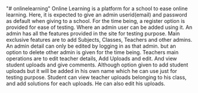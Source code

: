 "# onlinelearning" 
Online Learning is a platform for a school to ease online learning.
Here, it is expected to give an admin userid(email) and password as default when giving to a school.
For the time being, a register option is provided for ease of testing. Where an admin user can be added using it.
An admin has all the features provided in the site for testing purpose.
Main exclusive features are to add Subjects, Classes, Teachers and other admins.
An admin detail can only be edited by logging in as that admin. but an option to delete other admin is given for the time being.
Teachers main operations are to edit teacher details, Add Uploads and edit. And view student uploads and give comments.
Although option given to add student uploads but it will be added in his own name which he can use just for testing purpose.
Student can view teacher uploads belonging to his class, and add solutions for each uploads. He can also edit his uploads.
